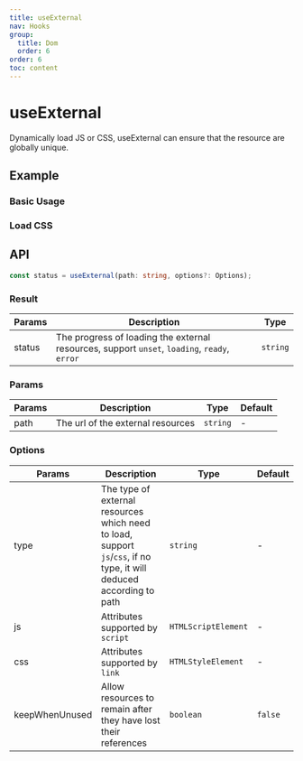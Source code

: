 ```yaml
---
title: useExternal
nav: Hooks
group:
  title: Dom
  order: 6
order: 6
toc: content
---
```


# useExternal

Dynamically load JS or CSS, useExternal can ensure that the resource are globally unique.

## Example

### Basic Usage

<code src="./demo/demo1.tsx"></code>

### Load CSS

<code src="./demo/demo2.tsx"></code>

## API

```typescript
const status = useExternal(path: string, options?: Options);
```

### Result

| Params | Description                                                                                  | Type     |
| ------ | -------------------------------------------------------------------------------------------- | -------- |
| status | The progress of loading the external resources, support `unset`, `loading`, `ready`, `error` | `string` |

### Params

| Params | Description                       | Type     | Default |
| ------ | --------------------------------- | -------- | ------- |
| path   | The url of the external resources | `string` | -       |

### Options

| Params         | Description                                                                                                          | Type                | Default |
| -------------- | -------------------------------------------------------------------------------------------------------------------- | ------------------- | ------- |
| type           | The type of external resources which need to load, support `js`/`css`, if no type, it will deduced according to path | `string`            | -       |
| js             | Attributes supported by `script`                                                                                     | `HTMLScriptElement` | -       |
| css            | Attributes supported by `link`                                                                                       | `HTMLStyleElement`  | -       |
| keepWhenUnused | Allow resources to remain after they have lost their references                                                      | `boolean`           | `false` |

